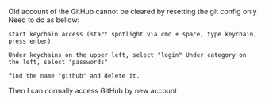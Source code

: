 Old account of the GitHub cannot be cleared by resetting the git config only
Need to do as bellow:

    start keychain access (start spotlight via cmd + space, type keychain, press enter)

    Under keychains on the upper left, select "login" Under category on the left, select "passwords"

    find the name "github" and delete it.

Then I can normally access GitHub by new account
